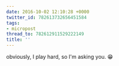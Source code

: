 ```yaml
---
date: 2016-10-02 12:10:28 +0000
twitter_id: 782613732656451584
tags:
- micropost
thread_to: 782612911529222149
title: ''
---
```


obviously, I play hard, so I'm asking you. 😁
